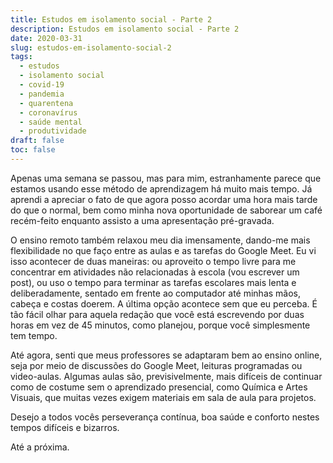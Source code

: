 ```yaml
---
title: Estudos em isolamento social - Parte 2
description: Estudos em isolamento social - Parte 2
date: 2020-03-31
slug: estudos-em-isolamento-social-2
tags:
  - estudos
  - isolamento social
  - covid-19
  - pandemia
  - quarentena
  - coronavírus
  - saúde mental
  - produtividade
draft: false
toc: false
---
```


Apenas uma semana se passou, mas para mim, estranhamente parece que estamos usando esse método de aprendizagem há muito mais tempo. Já aprendi a apreciar o fato de que agora posso acordar uma hora mais tarde do que o normal, bem como minha nova oportunidade de saborear um café recém-feito enquanto assisto a uma apresentação pré-gravada.

O ensino remoto também relaxou meu dia imensamente, dando-me mais flexibilidade no que faço entre as aulas e as tarefas do Google Meet. Eu vi isso acontecer de duas maneiras: ou aproveito o tempo livre para me concentrar em atividades não relacionadas à escola (vou escrever um post), ou uso o tempo para terminar as tarefas escolares mais lenta e deliberadamente, sentado em frente ao computador até minhas mãos, cabeça e costas doerem. A última opção acontece sem que eu perceba. É tão fácil olhar para aquela redação que você está escrevendo por duas horas em vez de 45 minutos, como planejou, porque você simplesmente tem tempo.

Até agora, senti que meus professores se adaptaram bem ao ensino online, seja por meio de discussões do Google Meet, leituras programadas ou video-aulas. Algumas aulas são, previsivelmente, mais difíceis de continuar como de costume sem o aprendizado presencial, como Química e Artes Visuais, que muitas vezes exigem materiais em sala de aula para projetos.

Desejo a todos vocês perseverança contínua, boa saúde e conforto nestes tempos difíceis e bizarros.

Até a próxima.